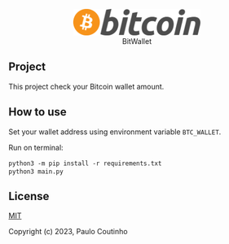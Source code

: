 <p align="center">
    <a href="https://github.com/paulocoutinhox/bitwallet" target="_blank" rel="noopener noreferrer">
        <img width="250" src="extras/images/bitcoin-logo.png" alt="Bitcoin Logo">
    </a>
    <br>
    BitWallet
    <br>
</p>

## Project

This project check your Bitcoin wallet amount.

## How to use

Set your wallet address using environment variable `BTC_WALLET`.

Run on terminal:

```
python3 -m pip install -r requirements.txt
python3 main.py
```

## License

[MIT](http://opensource.org/licenses/MIT)

Copyright (c) 2023, Paulo Coutinho
